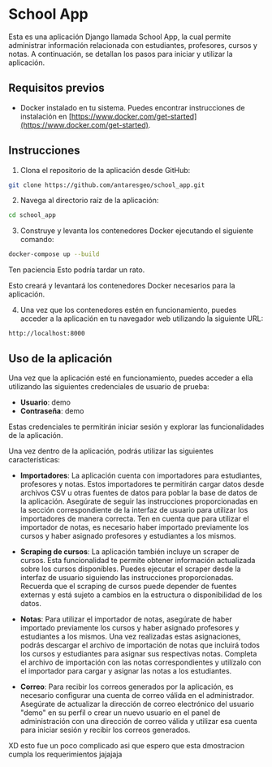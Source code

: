 # School App

Esta es una aplicación Django llamada School App, la cual permite administrar información relacionada con estudiantes, profesores, cursos y notas. A continuación, se detallan los pasos para iniciar y utilizar la aplicación.

## Requisitos previos

- Docker instalado en tu sistema. Puedes encontrar instrucciones de instalación en [https://www.docker.com/get-started](https://www.docker.com/get-started).

## Instrucciones

1. Clona el repositorio de la aplicación desde GitHub:

```bash
git clone https://github.com/antaresgeo/school_app.git
```

2. Navega al directorio raíz de la aplicación:

```bash
cd school_app
```

3. Construye y levanta los contenedores Docker ejecutando el siguiente comando:

```bash
docker-compose up --build
```

Ten paciencia Esto podría tardar un rato.


Esto creará y levantará los contenedores Docker necesarios para la aplicación.

4. Una vez que los contenedores estén en funcionamiento, puedes acceder a la aplicación en tu navegador web utilizando la siguiente URL:

```
http://localhost:8000
```


## Uso de la aplicación

Una vez que la aplicación esté en funcionamiento, puedes acceder a ella utilizando las siguientes credenciales de usuario de prueba:

- **Usuario**: demo
- **Contraseña**: demo

Estas credenciales te permitirán iniciar sesión y explorar las funcionalidades de la aplicación.

Una vez dentro de la aplicación, podrás utilizar las siguientes características:

- **Importadores**: La aplicación cuenta con importadores para estudiantes, profesores y notas. Estos importadores te permitirán cargar datos desde archivos CSV u otras fuentes de datos para poblar la base de datos de la aplicación. Asegúrate de seguir las instrucciones proporcionadas en la sección correspondiente de la interfaz de usuario para utilizar los importadores de manera correcta. Ten en cuenta que para utilizar el importador de notas, es necesario haber importado previamente los cursos y haber asignado profesores y estudiantes a los mismos.

- **Scraping de cursos**: La aplicación también incluye un scraper de cursos. Esta funcionalidad te permite obtener información actualizada sobre los cursos disponibles. Puedes ejecutar el scraper desde la interfaz de usuario siguiendo las instrucciones proporcionadas. Recuerda que el scraping de cursos puede depender de fuentes externas y está sujeto a cambios en la estructura o disponibilidad de los datos.

- **Notas**: Para utilizar el importador de notas, asegúrate de haber importado previamente los cursos y haber asignado profesores y estudiantes a los mismos. Una vez realizadas estas asignaciones, podrás descargar el archivo de importación de notas que incluirá todos los cursos y estudiantes para asignar sus respectivas notas. Completa el archivo de importación con las notas correspondientes y utilízalo con el importador para cargar y asignar las notas a los estudiantes.

- **Correo**: Para recibir los correos generados por la aplicación, es necesario configurar una cuenta de correo válida en el administrador. Asegúrate de actualizar la dirección de correo electrónico del usuario "demo" en su perfil o crear un nuevo usuario en el panel de administración con una dirección de correo válida y utilizar esa cuenta para iniciar sesión y recibir los correos generados.

XD esto fue un poco complicado asi que espero que esta dmostracion cumpla los requerimientos jajajaja 
